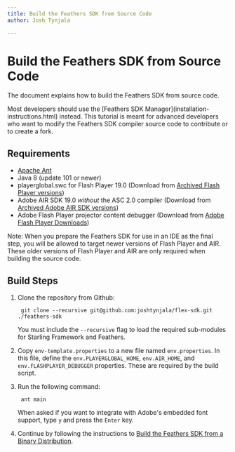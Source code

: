 ```yaml
---
title: Build the Feathers SDK from Source Code  
author: Josh Tynjala

---
```

# Build the Feathers SDK from Source Code

The document explains how to build the Feathers SDK from source code.

<aside class="warn">Most developers should use the [Feathers SDK Manager](installation-instructions.html) instead. This tutorial is meant for advanced developers who want to modify the Feathers SDK compiler source code to contribute or to create a fork.</aside>

## Requirements

* [Apache Ant](http://ant.apache.org)
* Java 8 (update 101 or newer)
* playerglobal.swc for Flash Player 19.0 (Download from [Archived Flash Player versions](https://helpx.adobe.com/flash-player/kb/archived-flash-player-versions.html))
* Adobe AIR SDK 19.0 *without* the ASC 2.0 compiler (Download from [Archived Adobe AIR SDK versions](https://helpx.adobe.com/air/kb/archived-air-sdk-version.html))
* Adobe Flash Player projector content debugger (Download from [Adobe Flash Player Downloads](https://www.adobe.com/support/flashplayer/downloads.html))

Note: When you prepare the Feathers SDK for use in an IDE as the final step, you will be allowed to target newer versions of Flash Player and AIR. These older versions of Flash Player and AIR are only required when building the source code.

## Build Steps

1. Clone the repository from Github:

        git clone --recursive git@github.com:joshtynjala/flex-sdk.git ./feathers-sdk

    You must include the `--recursive` flag to load the required sub-modules for Starling Framework and Feathers.

1. Copy `env-template.properties` to a new file named `env.properties`. In this file, define the `env.PLAYERGLOBAL_HOME`, `env.AIR_HOME`, and `env.FLASHPLAYER_DEBUGGER` properties. These are required by the build script.

1. Run the following command:

        ant main

    When asked if you want to integrate with Adobe's embedded font support, type `y` and press the `Enter` key.

1. Continue by following the instructions to [Build the Feathers SDK from a Binary Distribution](build-binary-distribution.html).